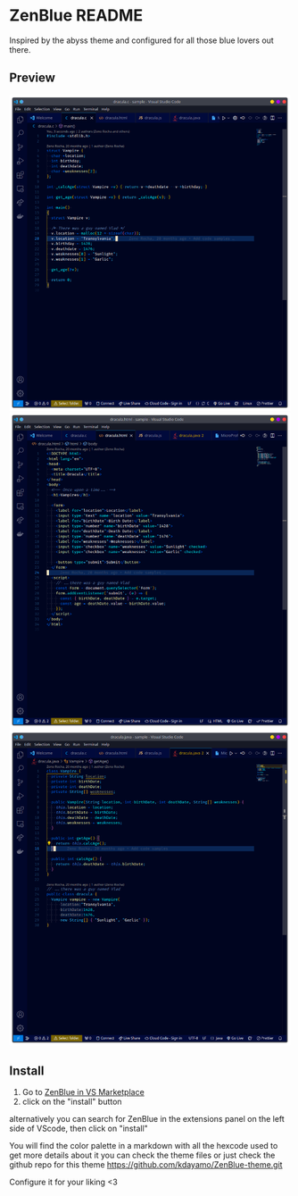 # ZenBlue README

Inspired by the abyss theme and configured for all those blue lovers out there.

## Preview

![C preview](ceg.png) ![html preview](htmleg.png) ![Java preview](javaeg.png)

## Install

1. Go to [ZenBlue in VS Marketplace](https://marketplace.visualstudio.com/items?itemName=Yamo.ZenBlue&ssr=false#overview)
2. click on the "install" button

alternatively you can search for ZenBlue in the extensions panel on the left side of VScode, then click on "install"


You will find the color palette in a markdown with all the hexcode used to get more details about it you can check the theme files or just check the github repo for this theme <https://github.com/kdayamo/ZenBlue-theme.git>

Configure it for your liking <3
